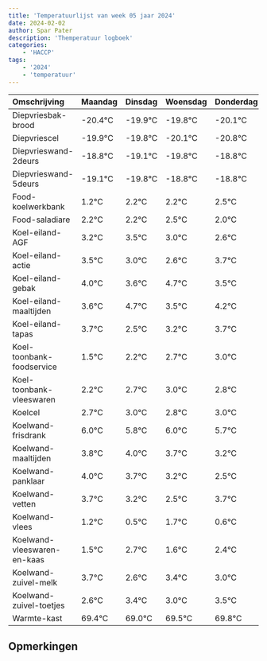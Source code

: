 ```yaml
---
title: 'Temperatuurlijst van week 05 jaar 2024'
date: 2024-02-02
author: Spar Pater
description: 'Themperatuur logboek'
categories:
    - 'HACCP'
tags:
    - '2024'
    - 'temperatuur'
---
```

|Omschrijving|Maandag|Dinsdag|Woensdag|Donderdag|Vrijdag|Zaterdag|Zondag|
|:---|:---|:---|:---|:---|:---|:---|:---|
|Diepvriesbak-brood|-20.4°C|-19.9°C|-19.8°C|-20.1°C|-20.8°C| | |
|Diepvriescel|-19.9°C|-19.8°C|-20.1°C|-20.8°C|-19.8°C| | |
|Diepvrieswand-2deurs|-18.8°C|-19.1°C|-19.8°C|-18.8°C|-18.8°C| | |
|Diepvrieswand-5deurs|-19.1°C|-19.8°C|-18.8°C|-18.8°C|-18.5°C| | |
|Food-koelwerkbank|1.2°C|2.2°C|2.2°C|2.5°C|2.0°C| | |
|Food-saladiare|2.2°C|2.2°C|2.5°C|2.0°C|1.6°C| | |
|Koel-eiland-AGF|3.2°C|3.5°C|3.0°C|2.6°C|3.7°C| | |
|Koel-eiland-actie|3.5°C|3.0°C|2.6°C|3.7°C|2.5°C| | |
|Koel-eiland-gebak|4.0°C|3.6°C|4.7°C|3.5°C|4.2°C| | |
|Koel-eiland-maaltijden|3.6°C|4.7°C|3.5°C|4.2°C|4.7°C| | |
|Koel-eiland-tapas|3.7°C|2.5°C|3.2°C|3.7°C|4.0°C| | |
|Koel-toonbank-foodservice|1.5°C|2.2°C|2.7°C|3.0°C|2.8°C| | |
|Koel-toonbank-vleeswaren|2.2°C|2.7°C|3.0°C|2.8°C|3.0°C| | |
|Koelcel|2.7°C|3.0°C|2.8°C|3.0°C|2.7°C| | |
|Koelwand-frisdrank|6.0°C|5.8°C|6.0°C|5.7°C|5.2°C| | |
|Koelwand-maaltijden|3.8°C|4.0°C|3.7°C|3.2°C|2.5°C| | |
|Koelwand-panklaar|4.0°C|3.7°C|3.2°C|2.5°C|3.7°C| | |
|Koelwand-vetten|3.7°C|3.2°C|2.5°C|3.7°C|2.6°C| | |
|Koelwand-vlees|1.2°C|0.5°C|1.7°C|0.6°C|1.4°C| | |
|Koelwand-vleeswaren-en-kaas|1.5°C|2.7°C|1.6°C|2.4°C|2.0°C| | |
|Koelwand-zuivel-melk|3.7°C|2.6°C|3.4°C|3.0°C|3.5°C| | |
|Koelwand-zuivel-toetjes|2.6°C|3.4°C|3.0°C|3.5°C|3.8°C| | |
|Warmte-kast|69.4°C|69.0°C|69.5°C|69.8°C|69.2°C| | |

## Opmerkingen



